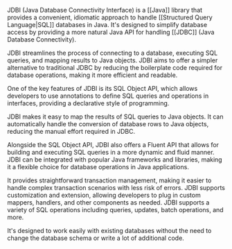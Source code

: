 JDBI (Java Database Connectivity Interface) is a [[Java]] library that provides a convenient, idiomatic approach to handle [[Structured Query Language|SQL]] databases in Java. It's designed to simplify database access by providing a more natural Java API for handling [[JDBC]] (Java Database Connectivity). 

JDBI streamlines the process of connecting to a database, executing SQL queries, and mapping results to Java objects. JDBI aims to offer a simpler alternative to traditional JDBC by reducing the boilerplate code required for database operations, making it more efficient and readable.

One of the key features of JDBI is its SQL Object API, which allows developers to use annotations to define SQL queries and operations in interfaces, providing a declarative style of programming.

JDBI makes it easy to map the results of SQL queries to Java objects. It can automatically handle the conversion of database rows to Java objects, reducing the manual effort required in JDBC. 

Alongside the SQL Object API, JDBI also offers a Fluent API that allows for building and executing SQL queries in a more dynamic and fluid manner. JDBI can be integrated with popular Java frameworks and libraries, making it a flexible choice for database operations in Java applications.

It provides straightforward transaction management, making it easier to handle complex transaction scenarios with less risk of errors. JDBI supports customization and extension, allowing developers to plug in custom mappers, handlers, and other components as needed. JDBI supports a variety of SQL operations including queries, updates, batch operations, and more.

It's designed to work easily with existing databases without the need to change the database schema or write a lot of additional code.

